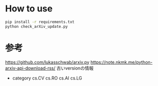 
# How to use
```sh
pip install -r requirements.txt
python check_arXiv_update.py
```

# 参考
https://github.com/lukasschwab/arxiv.py
https://note.nkmk.me/python-arxiv-api-download-rss/
    古いversionの情報

- category
cs.CV
cs.RO
cs.AI
cs.LG


